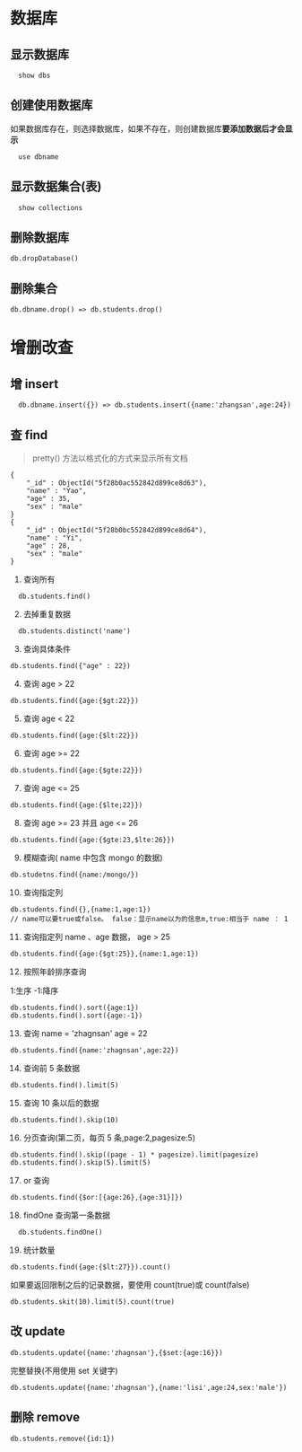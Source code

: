 # 数据库

## 显示数据库

```
  show dbs
```

## 创建使用数据库

如果数据库存在，则选择数据库，如果不存在，则创建数据库**要添加数据后才会显示**

```
  use dbname
```

## 显示数据集合(表)

```
  show collections
```

## 删除数据库

```
db.dropDatabase()
```

## 删除集合

```
db.dbname.drop() => db.students.drop()
```

# 增删改查

## 增 insert

```
  db.dbname.insert({}) => db.students.insert({name:'zhangsan',age:24})
```

## 查 find
> pretty() 方法以格式化的方式来显示所有文档
```
{
    "_id" : ObjectId("5f28b0ac552842d899ce8d63"),
    "name" : "Yao",
    "age" : 35,
    "sex" : "male"
}
{
    "_id" : ObjectId("5f28b0bc552842d899ce8d64"),
    "name" : "Yi",
    "age" : 28,
    "sex" : "male"
}
```

1.  查询所有

```
  db.students.find()
```

2.  去掉重复数据

```
  db.students.distinct('name')
```

3.  查询具体条件

```
db.students.find({"age" : 22})
```

4.  查询 age > 22

```
db.students.find({age:{$gt:22}})
```

5.  查询 age < 22

```
db.students.find({age:{$lt:22}})
```

6.  查询 age >= 22

```
db.students.find({age:{$gte:22}})
```

7.  查询 age <= 25

```
db.students.find({age:{$lte;22}})
```

8. 查询 age >= 23 并且 age <= 26

```
db.students.find({age:{$gte:23,$lte:26}})
```

9. 模糊查询( name 中包含 mongo 的数据)

```
db.studetns.find({name:/mongo/})
```

10. 查询指定列

```
db.students.find({},{name:1,age:1})
// name可以要true或false。 false：显示name以为的信息m,true:相当于 name ： 1
```

11. 查询指定列 name 、age 数据， age > 25

```
db.students.find({age:{$gt:25}},{name:1,age:1})
```

12. 按照年龄排序查询

1:生序 -1:降序

```
db.students.find().sort({age:1})
db.students.find().sort({age:-1})
```

13. 查询 name = 'zhagnsan' age = 22

```
db.students.find({name:'zhagnsan',age:22})
```

14. 查询前 5 条数据

```
db.students.find().limit(5)
```

15. 查询 10 条以后的数据

```
db.students.find().skip(10)
```

16. 分页查询(第二页，每页 5 条,page:2,pagesize:5)

```
db.students.find().skip((page - 1) * pagesize).limit(pagesize)
db.students.find().skip(5).limit(5)
```

17. or 查询

```
db.students.find({$or:[{age:26},{age:31}]})
```

18. findOne 查询第一条数据

```
  db.students.findOne()
```

19. 统计数量

```
db.students.find({age:{$lt:27}}).count()
```

如果要返回限制之后的记录数据，要使用 count(true)或 count(false)

```
db.students.skit(10).limit(5).count(true)
```

## 改 update

```
db.students.update({name:'zhagnsan'},{$set:{age:16}})
```

完整替换(不用使用 set 关键字)

```
db.students.update({name:'zhagnsan'},{name:'lisi',age:24,sex:'male'})
```

## 删除 remove

```
db.students.remove({id:1})
```
